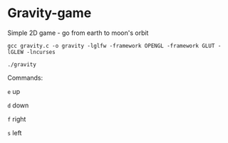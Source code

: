 # Gravity-game

Simple 2D game - go from earth to moon's orbit

```
gcc gravity.c -o gravity -lglfw -framework OPENGL -framework GLUT -lGLEW -lncurses

./gravity
```

Commands:

`e` up

`d` down

`f` right

`s` left
